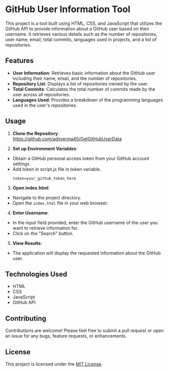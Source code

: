 # GitHub User Information Tool

This project is a tool built using HTML, CSS, and JavaScript that utilizes the GitHub API to provide information about a GitHub user based on their username. It retrieves various details such as the number of repositories, user name, email, total commits, languages used in projects, and a list of repositories.

## Features

- **User Information**: Retrieves basic information about the GitHub user including their name, email, and the number of repositories.
- **Repository List**: Displays a list of repositories owned by the user.
- **Total Commits**: Calculates the total number of commits made by the user across all repositories.
- **Languages Used**: Provides a breakdown of the programming languages used in the user's repositories.

## Usage

1. **Clone the Repository**:
    https://github.com/adiiverma40/GetGitHubUserData


2. **Set up Environment Variables**:
- Obtain a GitHub personal access token from your GitHub account settings.
- Add token in script.js file in token variable.
  ```
  token=your_github_token_here
  ```

3. **Open index.html**:
- Navigate to the project directory.
- Open the `index.html` file in your web browser.

4. **Enter Username**:
- In the input field provided, enter the GitHub username of the user you want to retrieve information for.
- Click on the "Search" button.

5. **View Results**:
- The application will display the requested information about the GitHub user.

## Technologies Used

- HTML
- CSS
- JavaScript
- GitHub API

## Contributing

Contributions are welcome! Please feel free to submit a pull request or open an issue for any bugs, feature requests, or enhancements.

## License

This project is licensed under the [MIT License](LICENSE).
